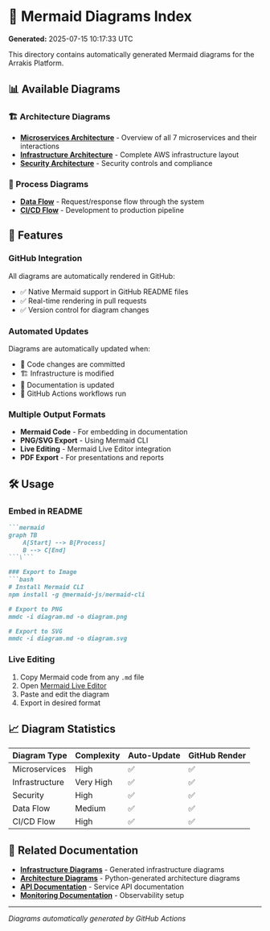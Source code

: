 # 🎨 Mermaid Diagrams Index

**Generated:** 2025-07-15 10:17:33 UTC

This directory contains automatically generated Mermaid diagrams for the Arrakis Platform.

## 📊 Available Diagrams

### 🏗️ Architecture Diagrams
- **[Microservices Architecture](microservices-architecture.md)** - Overview of all 7 microservices and their interactions
- **[Infrastructure Architecture](infrastructure-architecture.md)** - Complete AWS infrastructure layout
- **[Security Architecture](security-architecture.md)** - Security controls and compliance

### 🔄 Process Diagrams  
- **[Data Flow](data-flow.md)** - Request/response flow through the system
- **[CI/CD Flow](cicd-flow.md)** - Development to production pipeline

## 🚀 Features

### GitHub Integration
All diagrams are automatically rendered in GitHub:
- ✅ Native Mermaid support in GitHub README files
- ✅ Real-time rendering in pull requests
- ✅ Version control for diagram changes

### Automated Updates
Diagrams are automatically updated when:
- 🔄 Code changes are committed
- 🏗️ Infrastructure is modified  
- 📝 Documentation is updated
- 🤖 GitHub Actions workflows run

### Multiple Output Formats
- **Mermaid Code** - For embedding in documentation
- **PNG/SVG Export** - Using Mermaid CLI
- **Live Editing** - Mermaid Live Editor integration
- **PDF Export** - For presentations and reports

## 🛠️ Usage

### Embed in README
```markdown
```mermaid
graph TB
    A[Start] --> B[Process]
    B --> C[End]
```\```

### Export to Image
```bash
# Install Mermaid CLI
npm install -g @mermaid-js/mermaid-cli

# Export to PNG
mmdc -i diagram.md -o diagram.png

# Export to SVG  
mmdc -i diagram.md -o diagram.svg
```

### Live Editing
1. Copy Mermaid code from any `.md` file
2. Open [Mermaid Live Editor](https://mermaid.live/)
3. Paste and edit the diagram
4. Export in desired format

## 📈 Diagram Statistics

| Diagram Type | Complexity | Auto-Update | GitHub Render |
|--------------|------------|-------------|---------------|
| Microservices | High | ✅ | ✅ |
| Infrastructure | Very High | ✅ | ✅ |
| Security | High | ✅ | ✅ |
| Data Flow | Medium | ✅ | ✅ |
| CI/CD Flow | High | ✅ | ✅ |

## 🔗 Related Documentation

- **[Infrastructure Diagrams](../infrastructure/)** - Generated infrastructure diagrams
- **[Architecture Diagrams](../architecture/)** - Python-generated architecture diagrams  
- **[API Documentation](../../api/)** - Service API documentation
- **[Monitoring Documentation](../../monitoring/)** - Observability setup

---
*Diagrams automatically generated by GitHub Actions*
